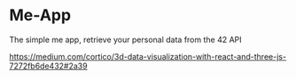 # Me-App
The simple me app, retrieve your personal data from the 42 API



https://medium.com/cortico/3d-data-visualization-with-react-and-three-js-7272fb6de432#2a39
